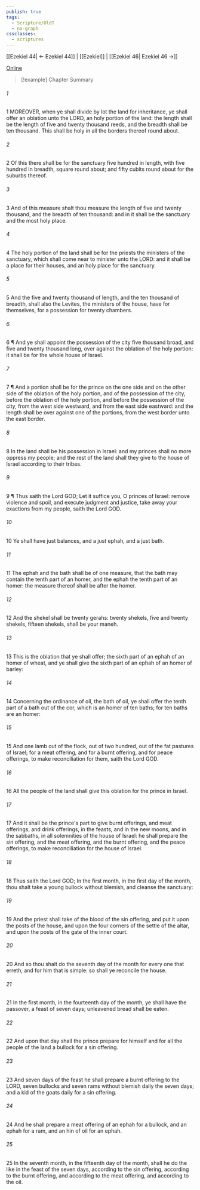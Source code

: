 ```yaml
---
publish: true
tags:
  - Scripture/OldT
  - no-graph
cssclasses:
  - scriptures
---
```

[[Ezekiel 44| ← Ezekiel 44]] | [[Ezekiel]] | [[Ezekiel 46| Ezekiel 46 →]]

[Online](https://churchofjesuschrist.org/study/scriptures/ot/ezek/45?lang=eng)

>[!example] Chapter Summary
>
###### 1
1 MOREOVER, when ye shall divide by lot the land for inheritance, ye shall offer an oblation unto the LORD, an holy portion of the land: the length shall be the length of five and twenty thousand reeds, and the breadth shall be ten thousand.  This shall be holy in all the borders thereof round about.
###### 2
2 Of this there shall be for the sanctuary five hundred in length, with five hundred in breadth, square round about; and fifty cubits round about for the suburbs thereof.
###### 3
3 And of this measure shalt thou measure the length of five and twenty thousand, and the breadth of ten thousand: and in it shall be the sanctuary and the most holy place.
###### 4
4 The holy portion of the land shall be for the priests the ministers of the sanctuary, which shall come near to minister unto the LORD: and it shall be a place for their houses, and an holy place for the sanctuary.
###### 5
5 And the five and twenty thousand of length, and the ten thousand of breadth, shall also the Levites, the ministers of the house, have for themselves, for a possession for twenty chambers.
###### 6
6 ¶ And ye shall appoint the possession of the city five thousand broad, and five and twenty thousand long, over against the oblation of the holy portion: it shall be for the whole house of Israel.
###### 7
7 ¶ And a portion shall be for the prince on the one side and on the other side of the oblation of the holy portion, and of the possession of the city, before the oblation of the holy portion, and before the possession of the city, from the west side westward, and from the east side eastward: and the length shall be over against one of the portions, from the west border unto the east border.
###### 8
8 In the land shall be his possession in Israel: and my princes shall no more oppress my people; and the rest of the land shall they give to the house of Israel according to their tribes.
###### 9
9 ¶ Thus saith the Lord GOD; Let it suffice you, O princes of Israel: remove violence and spoil, and execute judgment and justice, take away your exactions from my people, saith the Lord GOD.
###### 10
10 Ye shall have just balances, and a just ephah, and a just bath.
###### 11
11 The ephah and the bath shall be of one measure, that the bath may contain the tenth part of an homer, and the ephah the tenth part of an homer: the measure thereof shall be after the homer.
###### 12
12 And the shekel shall be twenty gerahs: twenty shekels, five and twenty shekels, fifteen shekels, shall be your maneh.
###### 13
13 This is the oblation that ye shall offer; the sixth part of an ephah of an homer of wheat, and ye shall give the sixth part of an ephah of an homer of barley:
###### 14
14 Concerning the ordinance of oil, the bath of oil, ye shall offer the tenth part of a bath out of the cor, which is an homer of ten baths; for ten baths are an homer:
###### 15
15 And one lamb out of the flock, out of two hundred, out of the fat pastures of Israel; for a meat offering, and for a burnt offering, and for peace offerings, to make reconciliation for them, saith the Lord GOD.
###### 16
16 All the people of the land shall give this oblation for the prince in Israel.
###### 17
17 And it shall be the prince's part to give burnt offerings, and meat offerings, and drink offerings, in the feasts, and in the new moons, and in the sabbaths, in all solemnities of the house of Israel: he shall prepare the sin offering, and the meat offering, and the burnt offering, and the peace offerings, to make reconciliation for the house of Israel.
###### 18
18 Thus saith the Lord GOD; In the first month, in the first day of the month, thou shalt take a young bullock without blemish, and cleanse the sanctuary:
###### 19
19 And the priest shall take of the blood of the sin offering, and put it upon the posts of the house, and upon the four corners of the settle of the altar, and upon the posts of the gate of the inner court.
###### 20
20 And so thou shalt do the seventh day of the month for every one that erreth, and for him that is simple: so shall ye reconcile the house.
###### 21
21 In the first month, in the fourteenth day of the month, ye shall have the passover, a feast of seven days; unleavened bread shall be eaten.
###### 22
22 And upon that day shall the prince prepare for himself and for all the people of the land a bullock for a sin offering.
###### 23
23 And seven days of the feast he shall prepare a burnt offering to the LORD, seven bullocks and seven rams without blemish daily the seven days; and a kid of the goats daily for a sin offering.
###### 24
24 And he shall prepare a meat offering of an ephah for a bullock, and an ephah for a ram, and an hin of oil for an ephah.
###### 25
25 In the seventh month, in the fifteenth day of the month, shall he do the like in the feast of the seven days, according to the sin offering, according to the burnt offering, and according to the meat offering, and according to the oil.



